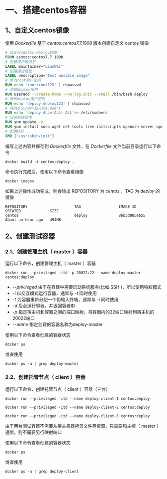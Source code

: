 # 一、搭建centos容器

## 1、自定义centos镜像

使用 *Dockerfile* 基于 *centos:centos7.7.1908* 版本创建自定义 centos 镜像

```Dockerfile
# 自定义centos:deploy镜像
FROM centos:centos7.7.1908
# 创建维护者信息
LABEL maintainer="LiaoWei"
# 创建描述信息
LABEL description="Test ansible image"
# 修改root用户密码
RUN echo 'root:root123' | chpasswd
# 创建deploy用户
RUN useradd --create-home --no-log-init --shell /bin/bash deploy
# 修改deploy用户密码
RUN echo 'deploy:deploy123' | chpasswd
# 将deploy用户加入到sudoers
RUN echo 'deploy ALL=(ALL) ALL'>> /etc/sudoers
# 安装系统软件
RUN yum update -y
RUN yum install sudo wget net-tools tree initscripts openssh-server openssh-clients -y
# 配置CMD
CMD ["/usr/sbin/init"]
```

编写上述内容并保存到 *Dockerfile* 文件，在 *Dockerfile* 文件当前目录运行以下命令

```shell
docker build -t centos:deploy .
```

命令执行完成后，使用以下命令查看镜像

```shell
docker images
```

如果上述操作成功完成，则会输出 REPOSITORY 为 *centos* ，TAG 为 *deploy* 的镜像

```console
REPOSITORY                     TAG                 IMAGE ID            CREATED             SIZE
centos                         deploy              86b3d885eb55        About an hour ago   494MB
```

## 2、创建测试容器

### 2.1、创建管理主机（ master ）容器

运行以下命令，创建管理主机（ master ）容器

```shell
docker run --privileged -itd -p 20022:22 --name deploy-master centos:deploy
```

- *--privileged* 由于在容器中需要启动系统服务(比如 SSH )，所以使用特权模式
- *-i* 以交互模式运行容器，通常与 *-t* 同时使用
- *-t* 为容器重新分配一个伪输入终端，通常与 *-i* 同时使用
- *-d* 后台运行容器，并返回容器ID
- *-p* 指定宿主机和容器之间的端口映射，将容器内的22端口映射到宿主机的20022端口
- *--name* 指定创建的容器名称为deploy-master
  
使用以下命令查看创建的容器状态

```shell
docker ps
```

或者使用

```shell
docker ps -a | grep deploy-master
```

### 2.2、创建托管节点（ client ）容器

运行以下命令，创建托管节点（ client ）容器（三台）

```shell
docker run --privileged -itd --name deploy-client-1 centos:deploy
```

```shell
docker run --privileged -itd --name deploy-client-2 centos:deploy
```

```shell
docker run --privileged -itd --name deploy-client-3 centos:deploy
```

由于两台测试容器不需要从宿主机器拷贝文件等资源，只需要和主控（ master ）通信，则不需要另行映射端口

使用以下命令查看创建的容器状态

```shell
docker ps
```

或者使用

```shell
docker ps -a | grep deploy-client
```
